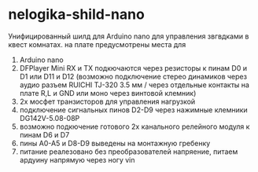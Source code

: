 # nelogika-shild-nano
Унифицированный шилд для Arduino nano для управления звгвдками в квест комнатах.
на плате предусмотрены места для 
1) Arduino nano
2) DFPlayer Mini RX и TX подкючаются через резисторы к пинам D0 и D1 или D11 и D12 (возможно подключение стерео динамиков через аудио разъем RUICHI TJ-320 3.5 мм / через отдельные контакты на плате R,L и GND или моно через винтовой клемник)
3) 2х мосфет транзисторов для управления нагрузкой
4) подключение сигнальных пинов D2-D9 через нажимные клемники DG142V-5.08-08P
5) возможно подкючение готового 2х канального релейного модуля к пинам D6 и D7
6) пины A0-A5 и D8-D9 выведены на монтажную гребенку
7) питание реалезовано без преобразователей напряение, питаем ардуину напрямую через ногу vin
